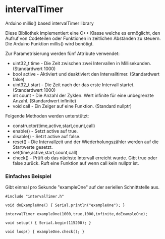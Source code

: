 # intervalTimer
Arduino millis() based intervalTimer library

Diese Bibliothek implementiert eine C++ Klasse welche es ermöglicht, den Aufruf von Codeteilen
oder Funktionen in zeitlichen Abständen zu steuern. Die Arduino Funktion millis() wird benötigt.

Zur Parametrisierung werden fünf Attribute verwendet:

* uint32_t time - Die Zeit zwischen zwei Intervallen in Millisekunden. (Standardwert 1000)
* bool active - Aktiviert und deaktiviert den Intervalltimer. (Standardwert false)
* uint32_t start - Die Zeit nach der das erste Intervall startet. (Standardwert 1000)
* int count - Die Anzahl der Zyklen. Wert infinite für eine unbegrenzte Anzahl. (Standardwert infinite)
* void call - Ein Zeiger auf eine Funktion. (Standard nullptr)

Folgende Methoden werden unterstützt:

* constructor(time,active,start,count,call)
* enable() - Setzt active auf true.
* disable() - Setzt active auf false.
* reset() - Die Intervallzeit und der Wiederholungszähler werden auf die Startwerte gesetzt.
* set(time,active,start,count,call)
* check() - Prüft ob das nächste Intervall erreicht wurde. Gibt true oder false zurück. Ruft eine Funktion auf wenn call kein nullptr ist.

### Einfaches Beispiel
Gibt einmal pro Sekunde "exampleOne" auf der seriellen Schnittstelle aus.

    #include "intervalTimer.h"
    
    void doExampleOne() { Serial.println("exampleOne"); }
    
    intervalTimer exampleOne(1000,true,1000,infinite,doExampleOne);
    
    void setup() { Serial.begin(115200); }
    
    void loop() { exampleOne.check(); }